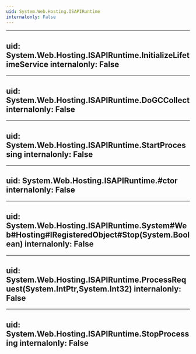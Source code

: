 ```yaml
---
uid: System.Web.Hosting.ISAPIRuntime
internalonly: False
---
```


---
uid: System.Web.Hosting.ISAPIRuntime.InitializeLifetimeService
internalonly: False
---

---
uid: System.Web.Hosting.ISAPIRuntime.DoGCCollect
internalonly: False
---

---
uid: System.Web.Hosting.ISAPIRuntime.StartProcessing
internalonly: False
---

---
uid: System.Web.Hosting.ISAPIRuntime.#ctor
internalonly: False
---

---
uid: System.Web.Hosting.ISAPIRuntime.System#Web#Hosting#IRegisteredObject#Stop(System.Boolean)
internalonly: False
---

---
uid: System.Web.Hosting.ISAPIRuntime.ProcessRequest(System.IntPtr,System.Int32)
internalonly: False
---

---
uid: System.Web.Hosting.ISAPIRuntime.StopProcessing
internalonly: False
---
